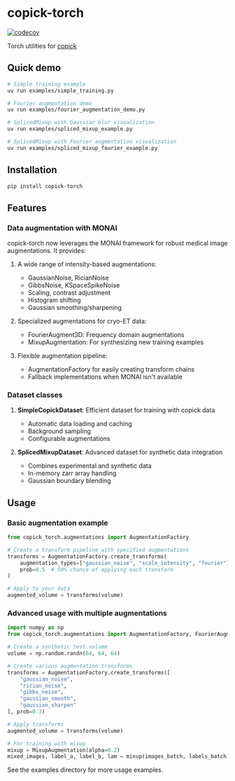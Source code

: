 # copick-torch

[![codecov](https://codecov.io/gh/copick/copick-torch/branch/main/graph/badge.svg)](https://codecov.io/gh/copick/copick-torch)

Torch utilities for [copick](https://github.com/copick/copick)

## Quick demo

```bash
# Simple training example
uv run examples/simple_training.py

# Fourier augmentation demo
uv run examples/fourier_augmentation_demo.py

# SplicedMixup with Gaussian blur visualization
uv run examples/spliced_mixup_example.py

# SplicedMixup with Fourier augmentation visualization
uv run examples/spliced_mixup_fourier_example.py
```

## Installation

```bash
pip install copick-torch
```

## Features

### Data augmentation with MONAI

copick-torch now leverages the MONAI framework for robust medical image augmentations. It provides:

1. A wide range of intensity-based augmentations:
   - GaussianNoise, RicianNoise
   - GibbsNoise, KSpaceSpikeNoise
   - Scaling, contrast adjustment
   - Histogram shifting
   - Gaussian smoothing/sharpening

2. Specialized augmentations for cryo-ET data:
   - FourierAugment3D: Frequency domain augmentations
   - MixupAugmentation: For synthesizing new training examples

3. Flexible augmentation pipeline:
   - AugmentationFactory for easily creating transform chains
   - Fallback implementations when MONAI isn't available

### Dataset classes

1. **SimpleCopickDataset**: Efficient dataset for training with copick data
   - Automatic data loading and caching
   - Background sampling
   - Configurable augmentations

2. **SplicedMixupDataset**: Advanced dataset for synthetic data integration
   - Combines experimental and synthetic data
   - In-memory zarr array handling
   - Gaussian boundary blending

## Usage

### Basic augmentation example

```python
from copick_torch.augmentations import AugmentationFactory

# Create a transform pipeline with specified augmentations
transforms = AugmentationFactory.create_transforms(
    augmentation_types=["gaussian_noise", "scale_intensity", "fourier"],
    prob=0.5  # 50% chance of applying each transform
)

# Apply to your data
augmented_volume = transforms(volume)
```

### Advanced usage with multiple augmentations

```python
import numpy as np
from copick_torch.augmentations import AugmentationFactory, FourierAugment3D, MixupAugmentation

# Create a synthetic test volume
volume = np.random.randn(64, 64, 64)

# Create various augmentation transforms
transforms = AugmentationFactory.create_transforms([
    "gaussian_noise",  
    "rician_noise",
    "gibbs_noise",
    "gaussian_smooth",
    "gaussian_sharpen"
], prob=0.3)

# Apply transforms
augmented_volume = transforms(volume)

# For training with mixup
mixup = MixupAugmentation(alpha=0.2)
mixed_images, label_a, label_b, lam = mixup(images_batch, labels_batch)
```

See the examples directory for more usage examples.
